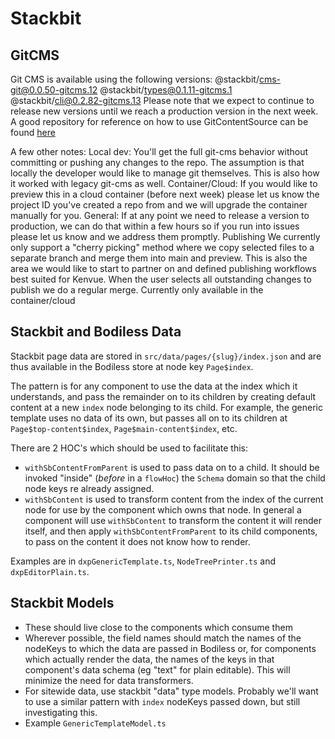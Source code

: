 # Stackbit

## GitCMS

Git CMS is available using the following versions:
@stackbit/cms-git@0.0.50-gitcms.12
@stackbit/types@0.1.11-gitcms.1
@stackbit/cli@0.2.82-gitcms.13
Please note that we expect to continue to release new versions until we reach a production version in the next week.
A good repository for reference on how to use GitContentSource can be found [here](https://github.com/davbree/ts-mui-nextjs-starter-1f6d8/blob/master/stackbit.config.ts#L21)

A few other notes:
Local dev:
You'll get the full git-cms behavior without committing or pushing any changes to the repo. The assumption is that locally the developer would like to manage git themselves. This is also how it worked with legacy git-cms as well.
Container/Cloud:
If you would like to preview this in a cloud container (before next week) please let us know the project ID you've created a repo from and we will upgrade the container manually for you.
General:
If at any point we need to release a version to production, we can do that within a few hours so if you run into issues please let us know and we address them promptly.
Publishing
We currently only support a "cherry picking" method  where we copy selected files to a separate branch and merge them into main and preview.  This is also the area we would like to start to partner on and defined publishing workflows best suited for Kenvue.
When the user selects all outstanding changes to publish we do a regular merge.
Currently only available in the container/cloud

## Stackbit and Bodiless Data

Stackbit page data are stored in `src/data/pages/{slug}/index.json` and
are thus available in the Bodiless store at node key `Page$index`.

The pattern is for any component to use the data at the index which it
understands, and pass the remainder on to its children by creating default
content at a new `index` node belonging to its child.  For example, the
generic template uses no data of its own, but passes all on to its children
at `Page$top-content$index`, `Page$main-content$index`, etc.

There are 2 HOC's which should be used to facilitate this:

- `withSbContentFromParent` is used to pass data on to a child.  It should
  be invoked "inside" (*before* in a `flowHoc`) the `Schema`
  domain so that the child node keys re already assigned.
- `withSbContent` is used to transform content from the index of the
  current node for use by the component which owns that node.
In general a component will use `withSbContent` to transform the content
it will render itself, and then apply `withSbContentFromParent` to its
child components, to pass on the content it does not know how to render.

Examples are in `dxpGenericTemplate.ts`, `NodeTreePrinter.ts` and `dxpEditorPlain.ts`.

## Stackbit Models

- These should live close to the components which consume them
- Wherever possible, the field names should match the names of the nodeKeys to
  which the data are passed in Bodiless or, for components which actually render
  the data, the names of the keys in that component's data schema (eg "text" for
  plain editable). This will minimize the need for data transformers.
- For sitewide data, use stackbit "data" type models. Probably we'll want to use
  a similar pattern with `index` nodeKeys passed down, but still investigating
  this.
- Example `GenericTemplateModel.ts`

